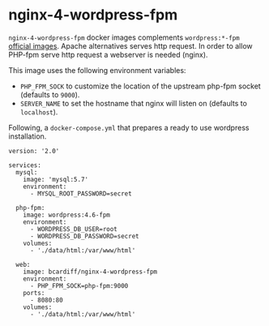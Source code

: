 # nginx-4-wordpress-fpm

`nginx-4-wordpress-fpm` docker images complements `wordpress:*-fpm` [official images](https://hub.docker.com/_/wordpress/). Apache alternatives serves http request. In order to allow PHP-fpm serve http request a webserver is needed (nginx).

This image uses the following environment variables:
 * `PHP_FPM_SOCK` to customize the location of the upstream php-fpm socket (defaults to `9000`).
 * `SERVER_NAME` to set the hostname that nginx will listen on (defaults to `localhost`).


Following, a `docker-compose.yml` that prepares a ready to use wordpress installation.

```
version: '2.0'

services:
  mysql:
    image: 'mysql:5.7'
    environment:
      - MYSQL_ROOT_PASSWORD=secret

  php-fpm:
    image: wordpress:4.6-fpm
    environment:
      - WORDPRESS_DB_USER=root
      - WORDPRESS_DB_PASSWORD=secret
    volumes:
      - './data/html:/var/www/html'

  web:
    image: bcardiff/nginx-4-wordpress-fpm
    environment:
      - PHP_FPM_SOCK=php-fpm:9000
    ports:
      - 8080:80
    volumes:
      - './data/html:/var/www/html'
```
